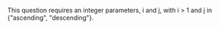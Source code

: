 This question requires an integer parameters, i and j, with i > 1 and j in {"ascending", "descending"}.